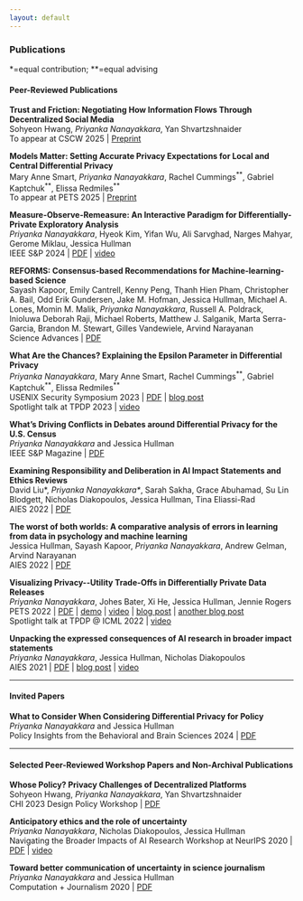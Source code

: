 ```yaml
---
layout: default
---
```

### Publications
*=equal contribution; \*\*=equal advising

#### Peer-Reviewed Publications

**Trust and Friction: Negotiating How Information Flows Through Decentralized Social Media**\
Sohyeon Hwang, _Priyanka Nanayakkara_, Yan Shvartzshnaider\
To appear at CSCW 2025 | [Preprint](https://arxiv.org/pdf/2503.02150)

**Models Matter: Setting Accurate Privacy Expectations for Local and Central Differential Privacy**\
Mary Anne Smart, _Priyanka Nanayakkara_, Rachel Cummings<sup>\*\*</sup>, Gabriel Kaptchuk<sup>\*\*</sup>, Elissa Redmiles<sup>\*\*</sup>\
To appear at PETS 2025 | [Preprint](https://arxiv.org/pdf/2408.08475)

**Measure-Observe-Remeasure: An Interactive Paradigm for Differentially-Private Exploratory Analysis**\
_Priyanka Nanayakkara_, Hyeok Kim, Yifan Wu, Ali Sarvghad, Narges Mahyar, Gerome Miklau, Jessica Hullman\
IEEE S&P 2024 | [PDF](https://arxiv.org/pdf/2406.01964) | [video](https://www.youtube.com/watch?v=srk7GXcKre4)

**REFORMS: Consensus-based Recommendations for Machine-learning-based Science**\
Sayash Kapoor, Emily Cantrell, Kenny Peng, Thanh Hien Pham, Christopher A. Bail, Odd Erik Gundersen, Jake M. Hofman, Jessica Hullman, Michael A. Lones, Momin M. Malik, _Priyanka Nanayakkara_, Russell A. Poldrack, Inioluwa Deborah Raji, Michael Roberts, Matthew J. Salganik, Marta Serra-Garcia, Brandon M. Stewart, Gilles Vandewiele, Arvind Narayanan\
Science Advances | [PDF](https://www.science.org/doi/10.1126/sciadv.adk3452)

**What Are the Chances? Explaining the Epsilon Parameter in Differential Privacy**\
_Priyanka Nanayakkara_, Mary Anne Smart, Rachel Cummings<sup>\*\*</sup>, Gabriel Kaptchuk<sup>\*\*</sup>, Elissa Redmiles<sup>\*\*</sup>\
USENIX Security Symposium 2023 | [PDF](https://www.usenix.org/system/files/usenixsecurity23-nanayakkara.pdf) | [blog post](https://cdt.org/insights/youll-probably-be-protected-explaining-differential-privacy-guarantees/)\
Spotlight talk at TPDP 2023 | [video](https://www.youtube.com/watch?v=8Cc0u606VxA)

**What’s Driving Conflicts in Debates around Differential Privacy for the U.S. Census**\
_Priyanka Nanayakkara_ and Jessica Hullman\
IEEE S&P Magazine | [PDF](https://priyakalot.github.io/papers/Whats_Driving_Conflicts_Around_Differential_Privacy_for_the_U.S._Census.pdf)

**Examining Responsibility and Deliberation in AI Impact Statements and Ethics Reviews**\
David Liu\*, _Priyanka Nanayakkara\*_, Sarah Sakha, Grace Abuhamad, Su Lin Blodgett, Nicholas Diakopoulos, Jessica Hullman, Tina Eliassi-Rad\
AIES 2022 | [PDF](https://eliassi.org/papers/davidliu-aies2022.pdf)

**The worst of both worlds: A comparative analysis of errors in learning from data in psychology and machine learning**\
Jessica Hullman, Sayash Kapoor, _Priyanka Nanayakkara_, Andrew Gelman, Arvind Narayanan\
AIES 2022 | [PDF](https://arxiv.org/pdf/2203.06498.pdf)

**Visualizing Privacy--Utility Trade-Offs in Differentially Private Data Releases**\
_Priyanka Nanayakkara_, Johes Bater, Xi He, Jessica Hullman, Jennie Rogers\
PETS 2022 | [PDF](https://petsymposium.org/2022/files/papers/issue2/popets-2022-0058.pdf) | [demo](https://priyakalot.github.io/ViP-demo/) | [video](https://youtu.be/2uNLBFg23VI?t=2229) | [blog post](https://medium.com/multiple-views-visualization-research-explained/visualizing-the-accuracy-privacy-trade-off-to-improve-budget-decisions-with-differential-privacy-66fc3efb34a) | [another blog post](https://medium.com/technically-social/visualizing-privacy-trade-offs-for-sensitive-data-af0f57053517)\
Spotlight talk at TPDP @ ICML 2022 | [video](https://icml.cc/virtual/2022/20846)

**Unpacking the expressed consequences of AI research in broader impact statements**\
_Priyanka Nanayakkara_, Jessica Hullman, Nicholas Diakopoulos\
AIES 2021 | [PDF](https://arxiv.org/pdf/2105.04760.pdf) | [blog post](https://medium.com/technically-social/heres-how-ai-researchers-are-thinking-about-the-societal-impacts-of-ai-b82fc3f29b4d) | [video](https://slideslive.com/38956125/unpacking-the-expressed-consequences-of-ai-research-in-broader-impact-statements)

<hr>

#### Invited Papers
**What to Consider When Considering Differential Privacy for Policy**\
_Priyanka Nanayakkara_ and Jessica Hullman\
Policy Insights from the Behavioral and Brain Sciences 2024 | [PDF](https://arxiv.org/pdf/2409.11680)

<hr>

#### Selected Peer-Reviewed Workshop Papers and Non-Archival Publications
<!--**Measure-Observe-(Re)measure: An Interactive Paradigm for Differentially-Private Exploratory Analysis**\
_Priyanka Nanayakkara_, Hyeok Kim, Yifan Wu, Ali Sarvghad, Narges Mahyar, Gerome Miklau, Jessica Hullman\
TPDP 2023-->

<!--**Models Matter: Setting Accurate Privacy Expectations for Local and Central Differential Privacy**\
Mary Anne Smart, _Priyanka Nanayakkara_, Rachel Cummings<sup>\*\*</sup>, Gabriel Kaptchuk<sup>\*\*</sup>, Elissa Redmiles<sup>\*\*</sup>\
TPDP 2023-->

<!--**What Are the Chances? Explaining the Epsilon Parameter in Differential Privacy**\
 _Priyanka Nanayakkara_, Mary Anne Smart, Rachel Cummings<sup>\*\*</sup>, Gabriel Kaptchuk<sup>\*\*</sup>, Elissa Redmiles<sup>\*\*</sup>\
TPDP 2023-->

**Whose Policy? Privacy Challenges of Decentralized Platforms**\
Sohyeon Hwang, _Priyanka Nanayakkara_, Yan Shvartzshnaider\
CHI 2023 Design Policy Workshop | [PDF](https://www.sohyeonhwang.com/docs/CHI2023_Workshop_DesignPolicy.pdf)

<!--**Improving Education on Differential Privacy Protections**\
Mary Anne Smart\*, _Priyanka Nanayakkara_\*, Rachel Cummings<sup>\*\*</sup>, Gabriel Kaptchuk<sup>\*\*</sup>, Elissa Redmiles<sup>\*\*</sup>\
CHI 2023 Privacy Interventions and Education (PIE) Workshop-->

<!--**Improving Communication with End Users About Differential Privacy**\
_Priyanka Nanayakkara_\*, Mary Anne Smart\*, Rachel Cummings<sup>\*\*</sup>, Gabriel Kaptchuk<sup>\*\*</sup>, Elissa M. Redmiles<sup>\*\*</sup>\
TPDP 2022, CI Symposium 2022-->

**Anticipatory ethics and the role of uncertainty**\
_Priyanka Nanayakkara_, Nicholas Diakopoulos, Jessica Hullman\
Navigating the Broader Impacts of AI Research Workshop at NeurIPS 2020 | [PDF](https://arxiv.org/pdf/2011.13170.pdf) | [video](https://slideslive.com/38941958/anticipatory-ethics-and-the-role-of-uncertainty)

**Toward better communication of uncertainty in science journalism**\
_Priyanka Nanayakkara_ and Jessica Hullman\
Computation + Journalism 2020 | [PDF](https://cpb-us-w2.wpmucdn.com/sites.northeastern.edu/dist/0/367/files/2020/02/CJ_2020_paper_46.pdf)
